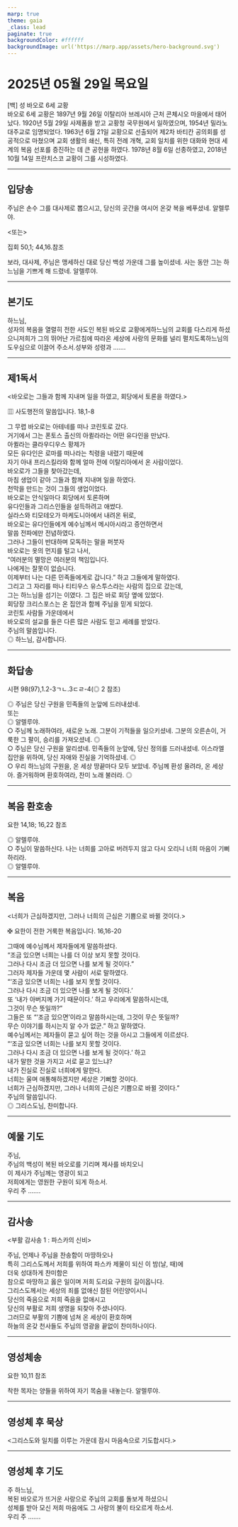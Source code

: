 ```yaml
---
marp: true
theme: gaia
_class: lead
paginate: true
backgroundColor: #ffffff
backgroundImage: url('https://marp.app/assets/hero-background.svg')
---
```


# 2025년 05월 29일 목요일

[백] 성 바오로 6세 교황  
바오로 6세 교황은 1897년 9월 26일 이탈리아 브레시아 근처 콘체시오 마을에서 태어났다. 1920년 5월 29일 사제품을 받고 교황청 국무원에서 일하였으며, 1954년 밀라노 대주교로 임명되었다. 1963년 6월 21일 교황으로 선출되어 제2차 바티칸 공의회를 성공적으로 마쳤으며 교회 생활의 쇄신, 특히 전례 개혁, 교회 일치를 위한 대화와 현대 세계의 복음 선포를 증진하는 데 큰 공헌을 하였다. 1978년 8월 6일 선종하였고, 2018년 10월 14일 프란치스코 교황이 그를 시성하였다.




---

## 입당송

주님은 손수 그를 대사제로 뽑으시고, 당신의 곳간을 여시어 온갖 복을 베푸셨네. 알렐루야.  
  
<또는>  
  
집회 50,1; 44,16.참조  
  
보라, 대사제, 주님은 맹세하신 대로 당신 백성 가운데 그를 높이셨네. 사는 동안 그는 하느님을 기쁘게 해 드렸네. 알렐루야.  


---

## 본기도

하느님,  
성자의 복음을 열렬히 전한 사도인 복된 바오로 교황에게하느님의 교회를 다스리게 하셨으니저희가 그의 뛰어난 가르침에 따라온 세상에 사랑의 문화를 널리 펼치도록하느님의 도우심으로 이끌어 주소서.성부와 성령과 …….  


---

## 제1독서

<바오로는 그들과 함께 지내며 일을 하였고, 회당에서 토론을 하였다.>

▥ 사도행전의 말씀입니다. 18,1-8

그 무렵 바오로는 아테네를 떠나 코린토로 갔다.  
거기에서 그는 폰토스 출신의 아퀼라라는 어떤 유다인을 만났다.  
아퀼라는 클라우디우스 황제가  
모든 유다인은 로마를 떠나라는 칙령을 내렸기 때문에  
자기 아내 프리스킬라와 함께 얼마 전에 이탈리아에서 온 사람이었다.  
바오로가 그들을 찾아갔는데,  
마침 생업이 같아 그들과 함께 지내며 일을 하였다.  
천막을 만드는 것이 그들의 생업이었다.  
바오로는 안식일마다 회당에서 토론하며  
유다인들과 그리스인들을 설득하려고 애썼다.  
실라스와 티모테오가 마케도니아에서 내려온 뒤로,  
바오로는 유다인들에게 예수님께서 메시아시라고 증언하면서  
말씀 전파에만 전념하였다.  
그러나 그들이 반대하며 모독하는 말을 퍼붓자  
바오로는 옷의 먼지를 털고 나서,  
“여러분의 멸망은 여러분의 책임입니다.  
나에게는 잘못이 없습니다.  
이제부터 나는 다른 민족들에게로 갑니다.” 하고 그들에게 말하였다.  
그리고 그 자리를 떠나 티티우스 유스투스라는 사람의 집으로 갔는데,  
그는 하느님을 섬기는 이였다. 그 집은 바로 회당 옆에 있었다.  
회당장 크리스포스는 온 집안과 함께 주님을 믿게 되었다.  
코린토 사람들 가운데에서  
바오로의 설교를 들은 다른 많은 사람도 믿고 세례를 받았다.  
주님의 말씀입니다.  
◎ 하느님, 감사합니다.  
  


---

## 화답송

시편 98(97),1.2-3ㄱㄴ.3ㄷㄹ-4(◎ 2 참조)

◎ 주님은 당신 구원을 민족들의 눈앞에 드러내셨네.  
또는  
◎ 알렐루야.  
○ 주님께 노래하여라, 새로운 노래. 그분이 기적들을 일으키셨네. 그분의 오른손이, 거룩한 그 팔이, 승리를 가져오셨네. ◎  
○ 주님은 당신 구원을 알리셨네. 민족들의 눈앞에, 당신 정의를 드러내셨네. 이스라엘 집안을 위하여, 당신 자애와 진실을 기억하셨네. ◎  
○ 우리 하느님의 구원을, 온 세상 땅끝마다 모두 보았네. 주님께 환성 올려라, 온 세상아. 즐거워하며 환호하여라, 찬미 노래 불러라. ◎  
  


---

## 복음 환호송

요한 14,18; 16,22 참조

◎ 알렐루야.  
○ 주님이 말씀하신다. 나는 너희를 고아로 버려두지 않고 다시 오리니 너희 마음이 기뻐하리라.  
◎ 알렐루야.  
  


---

## 복음

<너희가 근심하겠지만, 그러나 너희의 근심은 기쁨으로 바뀔 것이다.>

✠ 요한이 전한 거룩한 복음입니다. 16,16-20

그때에 예수님께서 제자들에게 말씀하셨다.  
“조금 있으면 너희는 나를 더 이상 보지 못할 것이다.  
그러나 다시 조금 더 있으면 나를 보게 될 것이다.”  
그러자 제자들 가운데 몇 사람이 서로 말하였다.  
“‘조금 있으면 너희는 나를 보지 못할 것이다.  
그러나 다시 조금 더 있으면 나를 보게 될 것이다.’  
또 ‘내가 아버지께 가기 때문이다.’ 하고 우리에게 말씀하시는데,  
그것이 무슨 뜻일까?”  
그들은 또 “‘조금 있으면’이라고 말씀하시는데, 그것이 무슨 뜻일까?  
무슨 이야기를 하시는지 알 수가 없군.” 하고 말하였다.  
예수님께서는 제자들이 묻고 싶어 하는 것을 아시고 그들에게 이르셨다.  
“‘조금 있으면 너희는 나를 보지 못할 것이다.  
그러나 다시 조금 더 있으면 나를 보게 될 것이다.’ 하고  
내가 말한 것을 가지고 서로 묻고 있느냐?  
내가 진실로 진실로 너희에게 말한다.  
너희는 울며 애통해하겠지만 세상은 기뻐할 것이다.  
너희가 근심하겠지만, 그러나 너희의 근심은 기쁨으로 바뀔 것이다.”  
주님의 말씀입니다.  
◎ 그리스도님, 찬미합니다.  
  


---

## 예물 기도

주님,  
주님의 백성이 복된 바오로를 기리며 제사를 바치오니  
이 제사가 주님께는 영광이 되고  
저희에게는 영원한 구원이 되게 하소서.  
우리 주 …….  
  


---

## 감사송

<부활 감사송 1 : 파스카의 신비>

주님, 언제나 주님을 찬송함이 마땅하오나  
특히 그리스도께서 저희를 위하여 파스카 제물이 되신 이 밤(날, 때)에  
더욱 성대하게 찬미함은  
참으로 마땅하고 옳은 일이며 저희 도리요 구원의 길이옵니다.  
그리스도께서는 세상의 죄를 없애신 참된 어린양이시니  
당신의 죽음으로 저희 죽음을 없애시고  
당신의 부활로 저희 생명을 되찾아 주셨나이다.  
그러므로 부활의 기쁨에 넘쳐 온 세상이 환호하며  
하늘의 온갖 천사들도 주님의 영광을 끝없이 찬미하나이다.  
  


---

## 영성체송

요한 10,11 참조

착한 목자는 양들을 위하여 자기 목숨을 내놓는다. 알렐루야.  
  


---

## 영성체 후 묵상

<그리스도와 일치를 이루는 가운데 잠시 마음속으로 기도합시다.>  


---

## 영성체 후 기도

주 하느님,  
복된 바오로가 뜨거운 사랑으로 주님의 교회를 돌보게 하셨으니  
성체를 받아 모신 저희 마음에도 그 사랑의 불이 타오르게 하소서.  
우리 주 …….